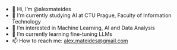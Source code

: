 - 👋 Hi, I’m @alexmateides
- 🏫 I'm currently studying AI at CTU Prague, Faculty of Information Technology
- 👀 I’m interested in Machine Learning, AI and Data Analysis
- 🌱 I’m currently learning fine-tuning LLMs
- 📫 How to reach me: alex.mateides@gmail.com

<!---
mateidesa/mateidesa is a ✨ special ✨ repository because its `README.md` (this file) appears on your GitHub profile.
You can click the Preview link to take a look at your changes.
--->
